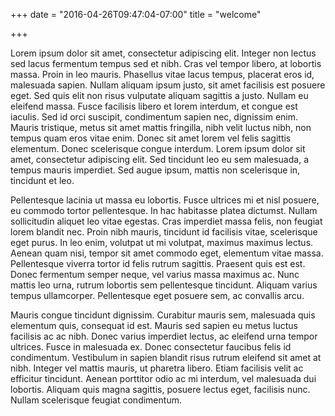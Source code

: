 +++
date = "2016-04-26T09:47:04-07:00"
title = "welcome"

+++

Lorem ipsum dolor sit amet, consectetur adipiscing elit. Integer non lectus sed lacus fermentum tempus sed et nibh. Cras vel tempor libero, at lobortis massa. Proin in leo mauris. Phasellus vitae lacus tempus, placerat eros id, malesuada sapien. Nullam aliquam ipsum justo, sit amet facilisis est posuere eget. Sed quis elit non risus vulputate aliquam sagittis a justo. Nullam eu eleifend massa. Fusce facilisis libero et lorem interdum, et congue est iaculis. Sed id orci suscipit, condimentum sapien nec, dignissim enim. Mauris tristique, metus sit amet mattis fringilla, nibh velit luctus nibh, non tempus quam eros vitae enim. Donec sit amet lorem vel felis sagittis elementum. Donec scelerisque congue interdum. Lorem ipsum dolor sit amet, consectetur adipiscing elit. Sed tincidunt leo eu sem malesuada, a tempus mauris imperdiet. Sed augue ipsum, mattis non scelerisque in, tincidunt et leo.

Pellentesque lacinia ut massa eu lobortis. Fusce ultrices mi et nisl posuere, eu commodo tortor pellentesque. In hac habitasse platea dictumst. Nullam sollicitudin aliquet leo vitae egestas. Cras imperdiet massa felis, non feugiat lorem blandit nec. Proin nibh mauris, tincidunt id facilisis vitae, scelerisque eget purus. In leo enim, volutpat ut mi volutpat, maximus maximus lectus. Aenean quam nisi, tempor sit amet commodo eget, elementum vitae massa. Pellentesque viverra tortor id felis rutrum sagittis. Praesent quis est est. Donec fermentum semper neque, vel varius massa maximus ac. Nunc mattis leo urna, rutrum lobortis sem pellentesque tincidunt. Aliquam varius tempus ullamcorper. Pellentesque eget posuere sem, ac convallis arcu.

Mauris congue tincidunt dignissim. Curabitur mauris sem, malesuada quis elementum quis, consequat id est. Mauris sed sapien eu metus luctus facilisis ac ac nibh. Donec varius imperdiet lectus, ac eleifend urna tempor ultrices. Fusce in malesuada ex. Donec consectetur faucibus felis id condimentum. Vestibulum in sapien blandit risus rutrum eleifend sit amet at nibh. Integer vel mattis mauris, ut pharetra libero. Etiam facilisis velit ac efficitur tincidunt. Aenean porttitor odio ac mi interdum, vel malesuada dui lobortis. Aliquam quis magna sagittis, posuere lectus eget, facilisis nunc. Nullam scelerisque feugiat condimentum.
